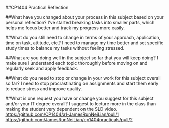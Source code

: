 ##CP1404 Practical Reflection

##What have you changed about your process in this subject based on your personal reflection?
I've started breaking tasks into smaller parts, which helps me focus better and track my progress more easily.

##What do you still need to change in terms of your approach, application, time on task, attitude, etc.?
I need to manage my time better and set specific study times to balance my tasks without feeling stressed.

##What are you doing well in the subject so far that you will keep doing?
I make sure I understand each topic thoroughly before moving on and regularly seek and apply feedback.

##What do you need to stop or change in your work for this subject overall so far?
I need to stop procrastinating on assignments and start them early to reduce stress and improve quality.

##What is one request you have or change you suggest for this subject and/or your IT degree overall?
I suggest to lecture more in the class than making the student very dependent on the SLD video.
https://github.com/CP1404/a1-JamesRunNeiLian/pull/1
https://github.com/JamesRunNeiLian/cp1404practicals/pull/2